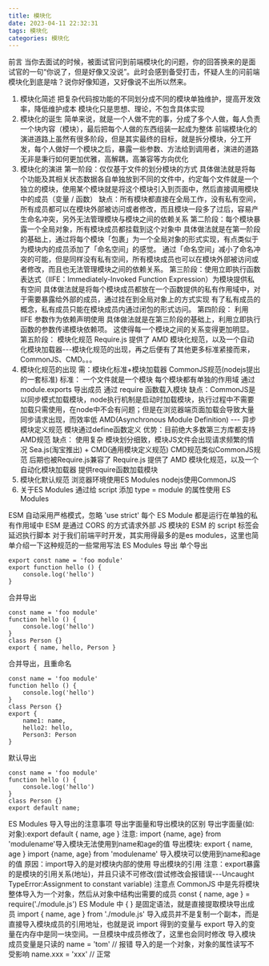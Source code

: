 ```yaml
---
title: 模块化
date: 2023-04-11 22:32:31
tags: 模块化
categories: 模块化
---
```

前言
当你去面试的时候，被面试官问到前端模块化的问题，你的回答换来的是面试官的一句“你说了，但是好像又没说”。此时会感到备受打击，怀疑人生的问前端模块化到底是啥？说你好像知道，又好像说不出所以然来。

1. 模块化简述
把复杂代码按功能的不同划分成不同的模块单独维护，提高开发效率，降低维护成本 模块化只是思想、理论，不包含具体实现
2. 模块化的诞生
简单来说，就是一个人做不完的事，分成了多个人做，每人负责一个块内容（模块），最后把每个人做的东西组装一起成为整体
前端模块化的演进道路上虽然有很多阶段，但是其实最终的目标，就是拆分模块，分工开发，每个人做好一个模块之后，暴露一些参数、方法给到调用者，演进的道路无非是秉行如何更加优雅，高解耦，高兼容等方向优化
3. 模块化的演进
第一阶段：仅仅基于文件的划分模块的方式
具体做法就是将每个功能及其相关状态数据各自单独放到不同的文件中，约定每个文件就是一个独立的模块，使用某个模块就是将这个模块引入到页面中，然后直接调用模块中的成员（变量 / 函数）
缺点：所有模块都直接在全局工作，没有私有空间，所有成员都可以在模块外部被访问或者修改，而且模块一段多了过后，容易产生命名冲突，另外无法管理模块与模块之间的依赖关系
第二阶段：每个模块暴露一个全局对象，所有模块成员都挂载到这个对象中
具体做法就是在第一阶段的基础上，通过将每个模块「包裹」为一个全局对象的形式实现，有点类似于为模块内的成员添加了「命名空间」的感觉。
通过「命名空间」减小了命名冲突的可能，但是同样没有私有空间，所有模块成员也可以在模块外部被访问或者修改，而且也无法管理模块之间的依赖关系。
第三阶段：使用立即执行函数表达式（IIFE：Immediately-Invoked Function Expression）为模块提供私有空间
具体做法就是将每个模块成员都放在一个函数提供的私有作用域中，对于需要暴露给外部的成员，通过挂在到全局对象上的方式实现
有了私有成员的概念，私有成员只能在模块成员内通过闭包的形式访问。
第四阶段： 利用 IIFE 参数作为依赖声明使用
具体做法就是在第三阶段的基础上，利用立即执行函数的参数传递模块依赖项。
这使得每一个模块之间的关系变得更加明显。
第五阶段： 模块化规范
Require.js 提供了 AMD 模块化规范，以及一个自动化模块加载器---模块化规范的出现，再之后便有了其他更多标准紧接而来，CommonJS、CMD。。。
4. 模块化规范的出现
需：模块化标准+模块加载器
CommonJS规范(nodejs提出的一套标准)
标准： 一个文件就是一个模块 每个模块都有单独的作用域 通过 module.exports 导出成员 通过 require 函数载入模块
缺点：CommonJS是以同步模式加载模块，node执行机制是启动时加载模块，执行过程中不需要加载只需使用，在node中不会有问题；但是在浏览器端页面加载会导致大量同步请求出现，而效率低
AMD(Asynchronous Module Definition) --- 异步模块定义规范
模块通过define函数定义
优势：目前绝大多数第三方库都支持AMD规范
缺点： 使用复杂 模块划分细致，模块JS文件会出现请求频繁的情况
Sea.js(淘宝推出) + CMD(通用模块定义规范)
CMD规范类似CommonJS规范 后期也被Require.js兼容了
Require.js
提供了 AMD 模块化规范，以及一个自动化模块加载器 提供require函数加载模块
5. 模块化默认规范
浏览器环境使用ES Modules
nodejs使用CommonJS
6. 关于ES Modules
通过给 script 添加 type = module 的属性使用 ES Modules

ESM 自动采用严格模式，忽略 'use strict'
每个 ES Module 都是运行在单独的私有作用域中
ESM 是通过 CORS 的方式请求外部 JS 模块的
ESM 的 script 标签会延迟执行脚本
对于我们前端平时开发，其实用得最多的是es modules，这里也简单介绍一下这种规范的一些常用写法
ES Modules 导出
单个导出
```
export const name = 'foo module'
export function hello () {
    console.log('hello')
}
```
合并导出
```
const name = 'foo module'
function hello () {
    console.log('hello')
}
class Person {}
export { name, hello, Person }
```
合并导出，且重命名
```
const name = 'foo module'
function hello () {
    console.log('hello')
}
class Person {}
export {
    name1: name,
    hello2: hello,
    Person3: Person
}
```
默认导出
```
const name = 'foo module'
function hello () {
    console.log('hello')
}
class Person {}
export default name;
```
ES Modules 导入导出的注意事项
导出字面量和导出模块的区别
导出字面量(如:对象):export default { name, age }
注意: import {name, age} from 'modulename'导入模块无法使用到name和age的值
导出模块:
export { name, age }
import {name, age} from 'modulename' 导入模块可以使用到name和age的值
原因：import导入的是对模块内部的使用
导出模块的引用
注意：export暴露的是模块的引用关系(地址)，并且只读不可修改(尝试修改会报错误---Uncaught TypeError:Assignment to constant variable)
注意点
CommonJS 中是先将模块整体导入为一个对象，然后从对象中结构出需要的成员 const { name, age } = require('./module.js')
ES Module 中 { } 是固定语法，就是直接提取模块导出成员 import { name, age } from './module.js'
导入成员并不是复制一个副本，而是直接导入模块成员的引用地址，也就是说 import 得到的变量与 export 导入的变量在内存中是同一块空间。一旦模块中成员修改了，这里也会同时修改
导入模块成员变量是只读的 name = 'tom' // 报错
导入的是一个对象，对象的属性读写不受影响 name.xxx = 'xxx' // 正常